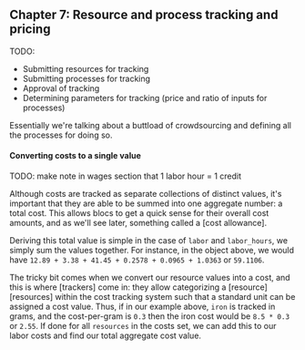 ## Chapter 7: Resource and process tracking and pricing

TODO:

- Submitting resources for tracking
- Submitting processes for tracking
- Approval of tracking
- Determining parameters for tracking (price and ratio of inputs for processes)

Essentially we're talking about a buttload of crowdsourcing and defining all the processes for doing so.

#### Converting costs to a single value

TODO: make note in wages section that 1 labor hour = 1 credit

Although costs are tracked as separate collections of distinct values, it's important that they are able to be summed into one aggregate number: a total cost. This allows blocs to get a quick sense for their overall cost amounts, and as we'll see later, something called a [cost allowance].

Deriving this total value is simple in the case of `labor` and `labor_hours`, we simply sum the values together. For instance, in the object above, we would have `12.89 + 3.38 + 41.45 + 0.2578 + 0.0965 + 1.0363` or `59.1106`.

The tricky bit comes when we convert our resource values into a cost, and this is where [trackers] come in: they allow categorizing a [resource][resources] within the cost tracking system such that a standard unit can be assigned a cost value. Thus, if in our example above, `iron` is tracked in grams, and the cost-per-gram is `0.3` then the iron cost would be `8.5 * 0.3` or `2.55`. If done for all `resources` in the costs set, we can add this to our labor costs and find our total aggregate cost value.
